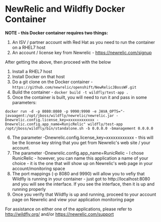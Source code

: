 # NewRelic and Wildfly Docker Container

**NOTE - this Docker container requires two things:**

1. An ISV / partner account with Red Hat as you need to run the container on a RHEL7 host
2. An account / license key from Newrelic - https://newrelic.com/signup

After getting the above, then proceed with the below

1. Install a RHEL7 host
2. Install Docker on that host
3. Do a git clone on the Docker container - `https://github.com/newrelic/openshift/NewRelicJBossWF.git`
4. Build the container - `docker build -t wildfly/test-app .`
5. Once the container is built, you will need to run it and pass in some parameters:

`docker run -d -p 8080:8080 -p 9990:9990 -e JAVA_OPTS="-javaagent:/opt/jboss/wildfly/newrelic/newrelic.jar -Dnewrelic.config.license_key=xxxxxxxxxxxx -Dnewrelic.config.app_name=RunicRelic" wildfly/test-app /opt/jboss/wildfly/bin/standalone.sh -b 0.0.0.0 -bmanagement 0.0.0.0`

6. The parameter -Dnewrelic.config.license_key=xxxxxxxxxxxx - this will be the license key string that you get from Newrelic's web site / your account.
7. The parameter  -Dnewrelic.config.app_name=RunicRelic - I chose RunicRelic - however, you can name this application a name of your choice - it is the one that will show up on Newrelic's web page in your account/monitoring space 
8. The port mappings (-p 8080 and 9990) will allow you to vefiy that Wildfly is running in your container - just got to http://localhost:8080 and you will see the interface. If you see the interface, then it is up and running properly
9. Once you verify that Wildfly is up and running, proceed to your account page on Newrelic and view your application monitoring page

For assistance on either one of the applications, please refer to http://wildfly.org/ and/or https://newrelic.com/support
